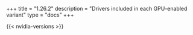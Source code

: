 +++
title = "1.26.2"
description = "Drivers included in each GPU-enabled variant"
type = "docs"
+++

{{< nvidia-versions >}}
